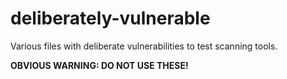 # deliberately-vulnerable

Various files with deliberate vulnerabilities to test scanning tools.

__OBVIOUS WARNING: DO NOT USE THESE!__
